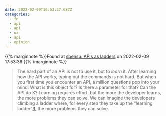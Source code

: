 ```yaml
---
date: 2022-02-09T16:53:37.687Z
categories:
  - fn
  - api
  - api
  - ux
  - api
  - opinion
---
```

{{% marginnote %}}Found at [sbensu: APIs as ladders](https://blog.sbensu.com/posts/2022-01-24-apis-as-ladders/) on 2022-02-09 17:53:36.{{% /marginnote %}}

> The hard part of an API is not to use it, but to _learn_ it. After learning how the API works, typing out the commands is not hard. But when you first time you encounter an API, a million questions pop into your mind: What is this object for? Is there a parameter for that? Can the API do X? Learning requires effort, but the more the developer learns, the more problems they can solve. We can imagine the developers climbing a ladder where, for every step they take up the “learning ladder”[3](https://blog.sbensu.com/posts/2022-01-24-apis-as-ladders/#fn-3), the more problems they can solve.

